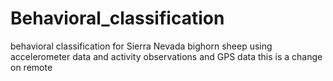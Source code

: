 # Behavioral_classification
behavioral classification for Sierra Nevada bighorn sheep using accelerometer data and activity observations and GPS data
this is a change on remote
